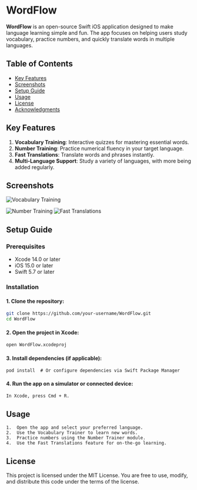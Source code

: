 # WordFlow

**WordFlow** is an open-source Swift iOS application designed to make language learning simple and fun. The app focuses on helping users study vocabulary, practice numbers, and quickly translate words in multiple languages.

## Table of Contents
- [Key Features](#key-features)
- [Screenshots](#screenshots)
- [Setup Guide](#setup-guide)
- [Usage](#usage)
- [License](#license)
- [Acknowledgments](#acknowledgments)

## Key Features
1. **Vocabulary Training**: Interactive quizzes for mastering essential words.
2. **Number Training**: Practice numerical fluency in your target language.
3. **Fast Translations**: Translate words and phrases instantly.
4. **Multi-Language Support**: Study a variety of languages, with more being added regularly.

## Screenshots

<!-- Replace with actual screenshots -->
![Vocabulary Training](https://github.com/user-attachments/assets/1067fb70-f0f0-4f4f-9cae-f6bc1b423a4e)

![Number Training](path-to-screenshot2.png)
![Fast Translations](path-to-screenshot3.png)

## Setup Guide

### Prerequisites
- Xcode 14.0 or later
- iOS 15.0 or later
- Swift 5.7 or later

### Installation
#### 1. Clone the repository:
   ```bash
   git clone https://github.com/your-username/WordFlow.git
   cd WordFlow
   ```
#### 2. Open the project in Xcode:
   ```bash
   open WordFlow.xcodeproj
   ```
#### 3. Install dependencies (if applicable):
   ```
   pod install  # Or configure dependencies via Swift Package Manager
   ```
#### 4. Run the app on a simulator or connected device:
   ```
   In Xcode, press Cmd + R.
   ```

## Usage
	1.	Open the app and select your preferred language.
	2.	Use the Vocabulary Trainer to learn new words.
	3.	Practice numbers using the Number Trainer module.
	4.	Use the Fast Translations feature for on-the-go learning.

 ## License
 This project is licensed under the MIT License. You are free to use, modify, and distribute this code under the terms of the license.

